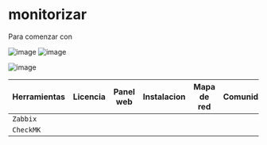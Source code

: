 # monitorizar
 Para comenzar con
 
 
 ![image](https://user-images.githubusercontent.com/94168011/165063328-b8fde21d-4f62-4e37-8d85-a55de91efad8.png)
 ![image](https://user-images.githubusercontent.com/94168011/165064102-16daba08-4348-4aee-bb7a-e32074a27eed.png)

![image](https://user-images.githubusercontent.com/94168147/165064331-6caea90e-eb72-4d93-b4d2-1e072a07ab94.png)






Herramientas | Licencia | Panel web | Instalacion | Mapa de red | Comunidad | Reglas preconfiguradas | Dashboard configurable | Configuracion de plugins | Alertas | Multiplataforma |
|---------|----------|---------|---------|---------|---------|---------|---------|---------|---------|---------|
 `Zabbix` | 
 `CheckMK` | 
